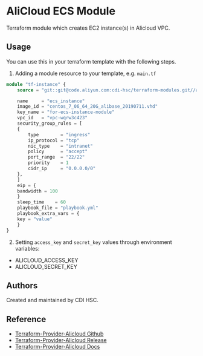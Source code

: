 # AliCloud ECS Module

Terraform module which creates EC2 instance(s) in Alicloud VPC.

## Usage

You can use this in your terraform template with the following steps.

1. Adding a module resource to your template, e.g. `main.tf`

```terraform
module "tf-instance" {
    source = "git::git@code.aliyun.com:cdi-hsc/terraform-modules.git//alicloud/ecs-instance"

    name     = "ecs_instance"
    image_id = "centos_7_06_64_20G_alibase_20190711.vhd"
    key_name = "for-ecs-instance-module"
    vpc_id   = "vpc-wqrw3c423"
    security_group_rules = [
    {
        type        = "ingress"
        ip_protocol = "tcp"
        nic_type    = "intranet"
        policy      = "accept"
        port_range  = "22/22"
        priority    = 1
        cidr_ip     = "0.0.0.0/0"
    },
    ]
    eip = {
    bandwidth = 100
    }
    sleep_time    = 60
    playbook_file = "playbook.yml"
    playbook_extra_vars = {
    key = "value"
    }
}
```

2. Setting `access_key` and `secret_key` values through environment variables:

- ALICLOUD_ACCESS_KEY
- ALICLOUD_SECRET_KEY

## Authors

Created and maintained by CDI HSC.

## Reference

* [Terraform-Provider-Alicloud Github](https://github.com/terraform-providers/terraform-provider-alicloud)
* [Terraform-Provider-Alicloud Release](https://releases.hashicorp.com/terraform-provider-alicloud/)
* [Terraform-Provider-Alicloud Docs](https://www.terraform.io/docs/providers/alicloud/index.html)